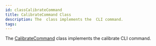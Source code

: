 ```yaml
---
id: classCalibrateCommand
title: CalibrateCommand Class
description: The  class implements the  CLI command.
tags:
---
```

The <a href="classCalibrateCommand">CalibrateCommand</a> class implements the calibrate CLI command.

